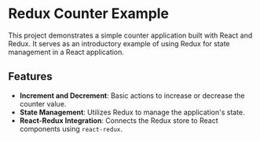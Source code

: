 # Redux Counter Example

This project demonstrates a simple counter application built with React and Redux. It serves as an introductory example of using Redux for state management in a React application.

## Features

- **Increment and Decrement**: Basic actions to increase or decrease the counter value.
- **State Management**: Utilizes Redux to manage the application's state.
- **React-Redux Integration**: Connects the Redux store to React components using `react-redux`.

